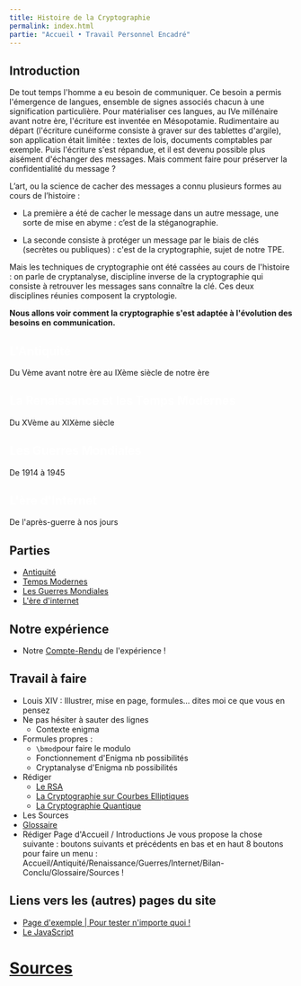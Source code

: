 ```yaml
---
title: Histoire de la Cryptographie
permalink: index.html
partie: "Accueil • Travail Personnel Encadré"
---
```


## Introduction

De tout temps l'homme a eu besoin de communiquer. Ce besoin a permis l'émergence de langues, ensemble de signes associés chacun à une signification particulière. Pour matérialiser ces langues, au IVe millénaire avant notre ère, l'écriture est inventée en Mésopotamie. Rudimentaire au départ (l'écriture cunéiforme consiste à graver sur des tablettes d'argile), son application était limitée : textes de lois, documents comptables par exemple.
Puis l'écriture s'est répandue, et il est devenu possible plus aisément d'échanger des messages.
Mais comment faire pour préserver la confidentialité du message ?

L’art, ou la science de cacher des messages a connu plusieurs formes au cours de l’histoire :

- La première a été de cacher le message dans un autre message, une sorte de mise en abyme : c’est de la stéganographie.

- La seconde consiste à protéger un message par le biais de clés (secrètes ou publiques) : c'est de la cryptographie, sujet de notre TPE.

Mais les techniques de cryptographie ont été cassées au cours de l'histoire : on parle de cryptanalyse, discipline inverse de la cryptographie qui consiste à retrouver les messages sans connaître la clé. Ces deux disciplines réunies composent la cryptologie.


**Nous allons voir comment la cryptographie s'est adaptée à l'évolution des besoins en communication.**



<link rel="stylesheet" href="{{ '/assets/css/timeline.css' | relative_url }}">
<div class="timeline">

 <div class="container left">
   <div class="content" style="cursor: pointer;" onclick="window.location='{{ "/antiquite/" | relative_url }}';">
     <h2 style="color:white;">L'Antiquité</h2>
     <p>Du Vème avant notre ère au IXème siècle de notre ère</p>
   </div>
 </div>

 <div class="container right">
   <div class="content" style="cursor: pointer;" onclick="window.location='{{ "/temps-modernes/" | relative_url }}';">
     <h2 style="color:white;">La Renaissance et les Temps Modernes</h2>
     <p>Du XVème au XIXème siècle</p>
   </div>
 </div>

 <div class="container left">
   <div class="content" style="cursor: pointer;" onclick="window.location='{{ "/guerres/" | relative_url }}';">
     <h2 style="color:white;">Les Guerres Mondiales</h2>
     <p>De 1914 à 1945</p>
   </div>
 </div>

 <div class="container right">
   <div class="content" style="cursor: pointer;" onclick="window.location='{{ "/internet/" | relative_url }}';">
     <h2 style="color:white;">L'ère d'Internet</h2>
     <p>De l'après-guerre à nos jours</p>
   </div>
 </div>

</div>


## Parties

* [Antiquité](antiquite)
* [Temps Modernes](temps-modernes)
* [Les Guerres Mondiales](guerres)
* [L'ère d'internet](internet)


## Notre expérience
* Notre [Compte-Rendu](experience) de l'expérience !


## Travail à faire
* Louis XIV : Illustrer, mise en page, formules... dites moi ce que vous en pensez
* Ne pas hésiter à sauter des lignes
  * Contexte enigma
* Formules propres :
  * `\bmod`pour faire le modulo
  * Fonctionnement d'Enigma nb possibilités
  * Cryptanalyse d'Enigma nb possibilités
* Rédiger
  * [Le RSA](rsa)
  * [La Cryptographie sur Courbes Elliptiques](ecc)
  * [La Cryptographie Quantique](quantique)
* Les Sources
* [Glossaire](glossaire)
* Rédiger Page d'Accueil / Introductions
Je vous propose la chose suivante : boutons suivants et précédents en bas et en haut 8 boutons pour faire un menu : Accueil/Antiquité/Renaissance/Guerres/Internet/Bilan-Conclu/Glossaire/Sources !

## Liens vers les (autres) pages du site

* [Page d'exemple \| Pour tester n'importe quoi !](exemple)
* [Le JavaScript](javascript)

# [Sources](sources)
